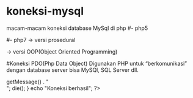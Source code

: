 # koneksi-mysql

macam-macam koneksi database MySql di php
#- php5
<?php
  mysql_connect('localhost','root','');
  $con = mysql_select_db('nama_database');
  if($con){
    echo"Koneksi mysql";
  }
 ?>
#- php7
 -> versi prosedural
<?php
  $db=mysqli_connect("localhost","root","");
  $con = mysqli_select_db($db,"nama_database");
  if($con){
    echo"koneksi mysqli";
  }
 ?>
 -> versi OOP(Object Oriented Programming)
 <?php
  $db=new mysqli("localhost","root","","dbgenerasimadani");
  if($db){
    echo"koneksi new mysqli";
  }
 ?>
#Koneksi PDO(Php Data Object)
Digunakan PHP untuk “berkomunikasi” dengan database server bisa MySQl, SQL Server dll.
<?php
try {
  $host = new PDO('mysql:host=localhost;dbname=nama_database', "root", "");
}
catch (PDOException $e) {
  echo "Koneksi bermasalah: " . $e->getMessage() . "<br/>";
  die();
}
echo "Koneksi berhasil";
?>
